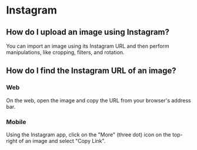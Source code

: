 # Instagram

## How do I upload an image using Instagram?

You can import an image using its Instagram URL and then perform manipulations, like cropping, filters, and rotation.

## How do I find the Instagram URL of an image?

### Web

On the web, open the image and copy the URL from your browser's address bar.

### Mobile

Using the Instagram app, click on the "More" (three dot) icon on the top-right of an image and select "Copy Link".
